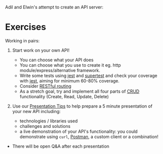 Adil and Elwin's attempt to create an API server:

# Exercises
Working in pairs:
1. Start work on your own API!
   - You can choose what your API does
   - You can choose what you use to create it eg. http module/express/alternative framework.
   - Write some tests using [jest](https://jestjs.io/docs/en/getting-started) and [supertest](https://www.npmjs.com/package/supertest) and check your coverage with [jest](https://jestjs.io/docs/en/cli#--coverageboolean), aiming for minimum 60-80% coverage.
    - Consider [RESTful routing](https://gist.github.com/alexpchin/09939db6f81d654af06b)
    - As a stretch goal, try and implement all four parts of [CRUD](https://en.wikipedia.org/wiki/Create,_read,_update_and_delete) functionality (Create, Read, Update, Delete)


2. Use our [Presentation Tips](https://gist.github.com/getfutureproof-admin/8858ae4a2e9ef624422b0ed502d9332d) to help prepare a 5 minute presentation of your new API including:
    - technologies / libraries used
    - challenges and solutions
    - a live demonstration of your API's functionality: you could demonstrate using `curl`, [Postman](https://www.postman.com/), a custom client or a combination!
  - There will be open Q&A after each presentation
